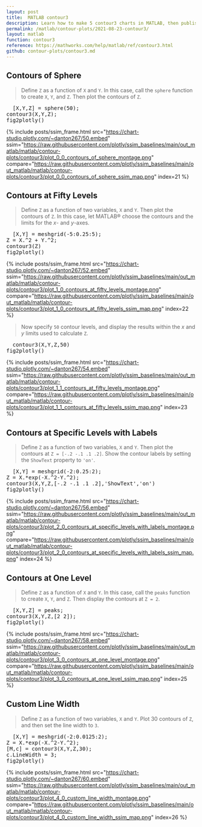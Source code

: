 ```yaml
---
layout: post
title:  MATLAB contour3
description: Learn how to make 5 contour3 charts in MATLAB, then publish them to the Web with Plotly.
permalink: /matlab/contour-plots/2021-08-23-contour3/
layout: matlab
function: contour3
reference: https://mathworks.com/help/matlab/ref/contour3.html
github: contour-plots/contour3.md
---
```


## Contours of Sphere

> Define `Z` as a function of `X` and `Y`. In this case, call the `sphere` function to create `X`, `Y`, and `Z`. Then plot the contours of `Z`.

<pre class="mcode">
  [X,Y,Z] = sphere(50);
contour3(X,Y,Z);
fig2plotly()
</pre>

{% include posts/ssim_frame.html 
  src="https://chart-studio.plotly.com/~danton267/50.embed" 
  ssim="https://raw.githubusercontent.com/plotly/ssim_baselines/main/out_matlab/matlab/contour-plots/contour3/plot_0_0_contours_of_sphere_montage.png" 
  compare="https://raw.githubusercontent.com/plotly/ssim_baselines/main/out_matlab/matlab/contour-plots/contour3/plot_0_0_contours_of_sphere_ssim_map.png" 
  index=21
%}



<!--------------------- EXAMPLE BREAK ------------------------->

## Contours at Fifty Levels

> Define `Z` as a function of two variables, `X` and `Y`. Then plot the contours of `Z`. In this case, let MATLAB® choose the contours and the limits for the *x*- and *y*-axes.

<pre class="mcode">
  [X,Y] = meshgrid(-5:0.25:5);
Z = X.^2 + Y.^2;
contour3(Z)
fig2plotly()
</pre>

{% include posts/ssim_frame.html 
  src="https://chart-studio.plotly.com/~danton267/52.embed" 
  ssim="https://raw.githubusercontent.com/plotly/ssim_baselines/main/out_matlab/matlab/contour-plots/contour3/plot_1_0_contours_at_fifty_levels_montage.png" 
  compare="https://raw.githubusercontent.com/plotly/ssim_baselines/main/out_matlab/matlab/contour-plots/contour3/plot_1_0_contours_at_fifty_levels_ssim_map.png" 
  index=22
%}

> Now specify `50` contour levels, and display the results within the *x* and *y* limits used to calculate `Z`.

<pre class="mcode">
  contour3(X,Y,Z,50)
fig2plotly()
</pre>

{% include posts/ssim_frame.html 
  src="https://chart-studio.plotly.com/~danton267/54.embed" 
  ssim="https://raw.githubusercontent.com/plotly/ssim_baselines/main/out_matlab/matlab/contour-plots/contour3/plot_1_1_contours_at_fifty_levels_montage.png" 
  compare="https://raw.githubusercontent.com/plotly/ssim_baselines/main/out_matlab/matlab/contour-plots/contour3/plot_1_1_contours_at_fifty_levels_ssim_map.png" 
  index=23
%}



<!--------------------- EXAMPLE BREAK ------------------------->

## Contours at Specific Levels with Labels

> Define `Z` as a function of two variables, `X` and `Y`. Then plot the contours at `Z = [-.2 -.1 .1 .2]`. Show the contour labels by setting the `ShowText` property to `'on'`.

<pre class="mcode">
  [X,Y] = meshgrid(-2:0.25:2);
Z = X.*exp(-X.^2-Y.^2);
contour3(X,Y,Z,[-.2 -.1 .1 .2],'ShowText','on')
fig2plotly()
</pre>

{% include posts/ssim_frame.html 
  src="https://chart-studio.plotly.com/~danton267/56.embed" 
  ssim="https://raw.githubusercontent.com/plotly/ssim_baselines/main/out_matlab/matlab/contour-plots/contour3/plot_2_0_contours_at_specific_levels_with_labels_montage.png" 
  compare="https://raw.githubusercontent.com/plotly/ssim_baselines/main/out_matlab/matlab/contour-plots/contour3/plot_2_0_contours_at_specific_levels_with_labels_ssim_map.png" 
  index=24
%}



<!--------------------- EXAMPLE BREAK ------------------------->

## Contours at One Level

> Define `Z` as a function of `X` and `Y`. In this case, call the `peaks` function to create `X`, `Y`, and `Z`. Then display the contours at `Z = 2`.

<pre class="mcode">
  [X,Y,Z] = peaks;
contour3(X,Y,Z,[2 2]);
fig2plotly()
</pre>

{% include posts/ssim_frame.html 
  src="https://chart-studio.plotly.com/~danton267/58.embed" 
  ssim="https://raw.githubusercontent.com/plotly/ssim_baselines/main/out_matlab/matlab/contour-plots/contour3/plot_3_0_contours_at_one_level_montage.png" 
  compare="https://raw.githubusercontent.com/plotly/ssim_baselines/main/out_matlab/matlab/contour-plots/contour3/plot_3_0_contours_at_one_level_ssim_map.png" 
  index=25
%}



<!--------------------- EXAMPLE BREAK ------------------------->

## Custom Line Width

> Define `Z` as a function of two variables, `X` and `Y`. Plot 30 contours of `Z`, and then set the line width to `3`.

<pre class="mcode">
  [X,Y] = meshgrid(-2:0.0125:2);
Z = X.*exp(-X.^2-Y.^2);
[M,c] = contour3(X,Y,Z,30);
c.LineWidth = 3;
fig2plotly()
</pre>

{% include posts/ssim_frame.html 
  src="https://chart-studio.plotly.com/~danton267/60.embed" 
  ssim="https://raw.githubusercontent.com/plotly/ssim_baselines/main/out_matlab/matlab/contour-plots/contour3/plot_4_0_custom_line_width_montage.png" 
  compare="https://raw.githubusercontent.com/plotly/ssim_baselines/main/out_matlab/matlab/contour-plots/contour3/plot_4_0_custom_line_width_ssim_map.png" 
  index=26
%}



<!--------------------- EXAMPLE BREAK ------------------------->

